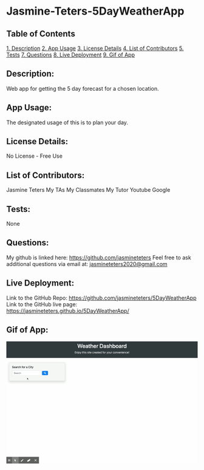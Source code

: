 # Jasmine-Teters-5DayWeatherApp

## Table of Contents

[1. Description](#Description)
[2. App Usage](#App-Usage)
[3. License Details](#License-Details)
[4. List of Contributors](#List-of-Contributors)
[5. Tests](#Tests)
[7. Questions](#Questions)
[8. Live Deployment](#Live-Deployment)
[9. Gif of App](#Gif-of-App)

## Description:

Web app for getting the 5 day forecast for a chosen location.

## App Usage:

The designated usage of this is to plan your day.

## License Details:

No License - Free Use

## List of Contributors:

Jasmine Teters
My TAs
My Classmates
My Tutor
Youtube
Google

## Tests:

None

## Questions:

My github is linked here: https://github.com/jasmineteters
Feel free to ask additional questions via email at:
jasmineteters2020@gmail.com

## Live Deployment:

Link to the GitHub Repo: https://github.com/jasmineteters/5DayWeatherApp
Link to the GitHub live page: https://jasmineteters.github.io/5DayWeatherApp/

## Gif of App:

![](/5DayForecast.gif)
